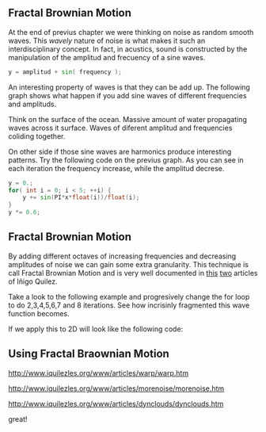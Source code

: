 ## Fractal Brownian Motion

At the end of previus chapter we were thinking on noise as random smooth waves. This *wavely* nature of noise is what makes it such an interdisciplinary concept. In fact, in acustics, sound is constructed by the manipulation of the amplitud and frecuency of a sine waves.

```glsl
y = amplitud + sin( frequency );
```

An interesting property of waves is that they can be add up. The following graph shows what happen if you add sine waves of different frequencies and amplituds. 

<div class="simpleFunction" data="
float t = 0.01*(-u_time*130.0);
y += sin(x*2.1 + t)*4.5;
y += sin(x*1.72 + t*1.121)*4.0;
y += sin(x*2.221 + t*0.437)*5.0;
y += sin(x*3.1122+ t*4.269)*2.5;
y *= 0.1;
"></div>

Think on the surface of the ocean. Massive amount of water propagating waves across it surface. Waves of diferent amplitud and frequencies coliding together.

On other side if those sine waves are harmonics produce interesting patterns. Try the following code on the previus graph. As you can see in each iteration the frequency increase, while the amplitud decrese.

```glsl
y = 0.;
for( int i = 0; i < 5; ++i) {
    y += sin(PI*x*float(i))/float(i);
}
y *= 0.6;
```

## Fractal Brownian Motion

By adding different octaves of increasing frequencies and decreasing amplitudes of noise we can gain some extra granularity. This technique is call Fractal Brownian Motion and is very well documented in [this](http://www.iquilezles.org/www/articles/warp/warp.htm) [two](http://www.iquilezles.org/www/articles/morenoise/morenoise.htm) articles of Iñigo Quilez. 

Take a look to the following example and progresively change the for loop to do 2,3,4,5,6,7 and 8 iterations. See how incrisinly fragmented this wave function becomes.

<div class="simpleFunction" data="
float a = 0.5;
for( int i = 0; i < 1; ++i) {
    y += a * noise(x);
    x = x * 2.0;
    a *= 0.5;
}"></div>

If we apply this to 2D will look like the following code:

<div class="codeAndCanvas" data="2d-fbm.frag"></div>

## Using Fractal Braownian Motion

http://www.iquilezles.org/www/articles/warp/warp.htm

http://www.iquilezles.org/www/articles/morenoise/morenoise.htm

http://www.iquilezles.org/www/articles/dynclouds/dynclouds.htm

<div class="codeAndCanvas" data="clouds.frag"></div>

great!

